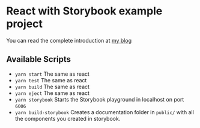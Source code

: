 # React with Storybook example project

You can read the complete introduction at [my blog](https://marioyepes.com/react-storybook-intro-and-setup)

## Available Scripts

- `yarn start` The same as react
- `yarn test` The same as react
- `yarn build` The same as react
- `yarn eject` The same as react
- `yarn storybook` Starts the Storybook playground in localhost on port `6006`
- `yarn build-storybook` Creates a documentation folder in `public/` with all the components you created in storybook.  

